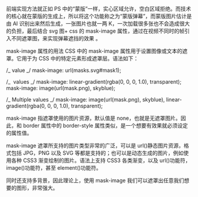 前端实现方法就正如 PS 中的“蒙版”一样，实心区域允许，空白区域拒绝。而技术的核心就在蒙版的生成上，所以将这个功能称之为“蒙版弹幕”，而蒙版图片估计是由 AI 识别出来然后生成，一张图片也就一两 K，一次加载很多张也不会造成很大的负担，最后结合 svg 图+ css 的 mask-image 属性，通过在视频不同时的帧引入不同遮罩图，来实现弹幕遮挡的效果 。

mask-image 属性的用法
CSS 中的 mask-image 属性用于设置图像或文本的遮罩。它用于为 CSS 中的特定元素形成遮罩层。语法如下：

/_ <mask-source> value _/
mask-image: url(masks.svg#mask1);

/_ <image> values _/
mask-image: linear-gradient(rgba(0, 0, 0, 1.0), transparent);
mask-image: image(url(mask.png), skyblue);

/_ Multiple values _/
mask-image: image(url(mask.png), skyblue), linear-gradient(rgba(0, 0, 0, 1.0), transparent);

mask-image 指遮罩使用的图片资源，默认值是 none，也就是无遮罩图片。因此，和 border 属性中的 border-style 属性类似，是一个想要有效果就必须设定的属性值。

mask-image 遮罩所支持的图片类型非常的广泛，可以是 url()静态图片资源，格式包括 JPG，PNG 以及 SVG 等都是支持的；也可以是动态生成的图片，例如使用各种 CSS3 渐变绘制的图片。语法上支持 CSS3 各类渐变，以及 url()功能符，image()功能符，甚至 element()功能符。

同时还支持多背景，因此理论上，使用 mask-image 我们可以遮罩出任意我们想要的图形，非常强大。
